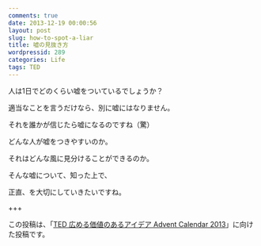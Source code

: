 ```yaml
---
comments: true
date: 2013-12-19 00:00:56
layout: post
slug: how-to-spot-a-liar
title: 嘘の見抜き方
wordpressid: 289
categories: Life
tags: TED
---
```


人は1日でどのくらい嘘をついているでしょうか？

適当なことを言うだけなら、別に嘘にはなりません。

それを誰かが信じたら嘘になるのですね（驚）

どんな人が嘘をつきやすいのか。

それはどんな風に見分けることができるのか。

<!-- more -->



そんな嘘について、知った上で、

正直、を大切にしていきたいですね。

+++

この投稿は、「[TED 広める価値のあるアイデア Advent Calendar 2013](http://www.adventar.org/calendars/158)」に向けた投稿です。

